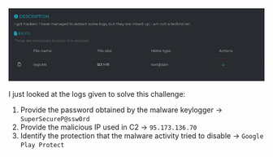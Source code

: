 <img src=".images/call-me-pliz.png">

I just looked at the logs given to solve this challenge: 
1) Provide the password obtained by the malware keylogger -> `SuperSecureP@ssw0rd`
2) Provide the malicious IP used in C2 -> `95.173.136.70`
3) Identify the protection that the malware activity tried to disable -> `Google Play Protect`
